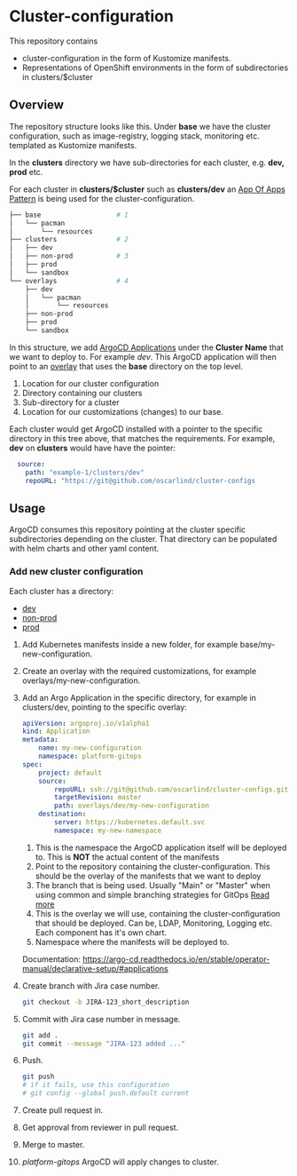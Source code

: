 # Cluster-configuration
This repository contains
* cluster-configuration in the form of Kustomize manifests.
* Representations of OpenShift environments in the form of subdirectories in clusters/$cluster

## Overview
The repository structure looks like this. Under **base** we have the cluster configuration, such as image-registry, logging stack, monitoring etc. templated as Kustomize manifests.

In the **clusters** directory we have sub-directories for each cluster, e.g. **dev, prod** etc. 

For each cluster in **clusters/$cluster** such as **clusters/dev** an [App Of Apps Pattern](https://argo-cd.readthedocs.io/en/stable/operator-manual/cluster-bootstrapping/#app-of-apps-pattern) is being used for the cluster-configuration.

```bash
├── base                   # 1
│   └── pacman
│       └── resources
├── clusters               # 2
│   ├── dev
│   ├── non-prod           # 3
│   ├── prod
│   └── sandbox
└── overlays               # 4
    ├── dev
    │   └── pacman
    │       └── resources
    ├── non-prod
    ├── prod
    └── sandbox
```
In this structure, we add [ArgoCD Applications](https://argo-cd.readthedocs.io/en/stable/operator-manual/declarative-setup/#applications) under the **Cluster Name** that we want to deploy to. For example *dev*. This ArgoCD application will then point to an [overlay](https://kubernetes.io/docs/tasks/manage-kubernetes-objects/kustomization/#bases-and-overlays) that uses the **base** directory on the top level.

1. Location for our cluster configuration
2. Directory containing our clusters
3. Sub-directory for a cluster
4. Location for our customizations (changes) to our base.

Each cluster would get ArgoCD installed with a pointer to the specific directory in this tree above, that matches the requirements. For example, **dev** on **clusters** would have have the pointer:

```yaml
  source:
    path: "example-1/clusters/dev"
    repoURL: "https://git@github.com/oscarlind/cluster-configs
```
## Usage

ArgoCD consumes this repository pointing at the cluster specific subdirectories depending on the cluster.
That directory can be populated with helm charts and other yaml content.

### Add new cluster configuration
Each cluster has a directory:

- [dev](./clusters/dev/)
- [non-prod](./clusters/non-prod/)
- [prod](./clusters/prod/)

1. Add Kubernetes manifests inside a new folder, for example base/my-new-configuration.
2. Create an overlay with the required customizations, for example overlays/my-new-configuration.
3. Add an Argo Application in the specific directory, for example in clusters/dev, pointing to the specific overlay:

    ```yaml
    apiVersion: argoproj.io/v1alpha1
    kind: Application
    metadata:
        name: my-new-configuration
        namespace: platform-gitops                                                       # < Namespace for the Argo application (1)
    spec:
        project: default
        source:
            repoURL: ssh://git@github.com/oscarlind/cluster-configs.git                  # < The configuration repository (2)
            targetRevision: master                                                       # < Branch - main or master      (3)
            path: overlays/dev/my-new-configuration                                      # < Path to our customization    (4)
        destination:
            server: https://kubernetes.default.svc
            namespace: my-new-namespace                                                  # < Namespace to deploy the manifests to (5)
    ```
    1. This is the namespace the ArgoCD application itself will be deployed to. This is **NOT** the actual content of the manifests
    2. Point to the repository containing the cluster-configuration. This should be the overlay of the manifests that we want to deploy
    3. The branch that is being used. Usually "Main" or "Master" when using common and simple branching strategies for GitOps [Read more](https://github.com/oscarlind/cluster-configs#why-not-environment-branches)
    4. This is the overlay we will use, containing the cluster-configuration that should be deployed. Can be, LDAP, Monitoring, Logging etc. Each component has it's own chart.
    5. Namespace where the manifests will be deployed to.



    Documentation: https://argo-cd.readthedocs.io/en/stable/operator-manual/declarative-setup/#applications

3. Create branch with Jira case number.

    ```sh
    git checkout -b JIRA-123_short_description
    ```

4. Commit with Jira case number in message.

    ```sh
    git add .
    git commit --message "JIRA-123 added ..."
    ```

5. Push.

    ```sh
    git push
    # if it fails, use this configuration
    # git config --global push.default current
    ```

6. Create pull request in.
7. Get approval from reviewer in pull request.
8. Merge to master.
9. _platform-gitops_ ArgoCD will apply changes to cluster.
